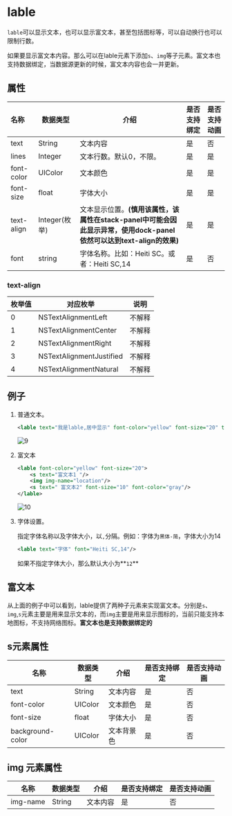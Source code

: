 # lable

`lable`可以显示文本，也可以显示富文本，甚至包括图标等，可以自动换行也可以限制行数。

如果要显示富文本内容。那么可以在lable元素下添加`s`、`img`等子元素。富文本也支持数据绑定，当数据源更新的时候，富文本内容也会一并更新。

## 属性

| 名称       | 数据类型      | 介绍                                                         | 是否支持绑定 | 是否支持动画 |
| :--------- | ------------- | ------------------------------------------------------------ | ------------ | ------------ |
| text       | String        | 文本内容                                                     | 是           | 否           |
| lines      | Integer       | 文本行数。默认0，不限。                                      | 是           | 是           |
| font-color | UIColor       | 文本颜色                                                     | 是           | 是           |
| font-size  | float         | 字体大小                                                     | 是           | 是           |
| text-align | Integer(枚举) | 文本显示位置。**(慎用该属性，该属性在stack-panel中可能会因此显示异常，使用dock-panel依然可以达到text-align的效果)** | 是           | 是           |
| font       | string        | 字体名称。比如：Heiti SC。或者：Heiti SC,14                  | 是           | 否           |

###  text-align

| 枚举值  | 对应枚举                     | 说明   |
| ---- | ------------------------ | ---- |
| 0    | NSTextAlignmentLeft      | 不解释  |
| 1    | NSTextAlignmentCenter    | 不解释  |
| 2    | NSTextAlignmentRight     | 不解释  |
| 3    | NSTextAlignmentJustified | 不解释  |
| 4    | NSTextAlignmentNatural   | 不解释  |



## 例子

1. 普通文本。

   ```xml
   <lable text="我是lable,居中显示" font-color="yellow" font-size="20" text-align="1"/>
   ```

   ![9](../images/9.jpg)

2. 富文本

   ```xml
   <lable font-color="yellow" font-size="20">
       <s text="富文本1 "/>
       <img img-name="location"/>
       <s text=" 富文本2" font-size="10" font-color="gray"/>
   </lable>
   ```

   ![10](../images/10.jpg)

3. 字体设置。

   指定字体名称以及字体大小，以`,`分隔。例如：字体为`黑体-简`，字体大小为14

   ```xml
   <lable text="字体" font="Heiti SC,14"/>
   ```

   如果不指定字体大小，那么默认大小为**`12`**



## 富文本

   从上面的例子中可以看到，lable提供了两种子元素来实现富文本。分别是`s`、`img`,`s`元素主要是用来显示文本的，而`img`主要是用来显示图标的，当前只能支持本地图标，不支持网络图标。**富文本也是支持数据绑定的**

   ## s元素属性

| 名称               | 数据类型    | 介绍    | 是否支持绑定 | 是否支持动画 |
| ---------------- | ------- | ----- | ------ | ------ |
| text             | String  | 文本内容  | 是      | 否      |
| font-color       | UIColor | 文本颜色  | 是      | 否      |
| font-size        | float   | 字体大小  | 是      | 否      |
| background-color | UIColor | 文本背景色 | 是      | 否      |

   ## img 元素属性

| 名称       | 数据类型   | 介绍   | 是否支持绑定 | 是否支持动画 |
| -------- | ------ | ---- | ------ | ------ |
| img-name | String | 文本内容 | 是      | 否      |